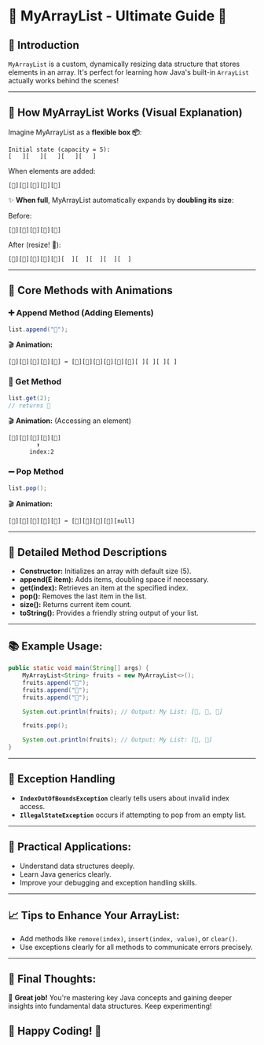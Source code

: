 # 🌟 MyArrayList - Ultimate Guide 🚀

## 📌 **Introduction**
`MyArrayList` is a custom, dynamically resizing data structure that stores elements in an array. It's perfect for learning how Java's built-in `ArrayList` actually works behind the scenes!

---

## 🚀 **How MyArrayList Works (Visual Explanation)**

Imagine MyArrayList as a **flexible box 📦**:

```
Initial state (capacity = 5):
[   ][   ][   ][   ][   ]
```

When elements are added:

```
[🍎][🍌][🍒][🥝][🍇]
```

✨ **When full**, MyArrayList automatically expands by **doubling its size**:

Before:
```
[🍎][🍌][🍊][🍓][🍇]
```

After (resize! 🎉):
```
[🍎][🍌][🍊][🍓][🍇][  ][  ][  ][  ][  ]
```

---

## 📖 **Core Methods with Animations**

### **➕ Append Method (Adding Elements)**

```java
list.append("🍉");
```

🎬 **Animation:**
```
[🍎][🍌][🍊][🍓][🍇] ➡️ [🍎][🍌][🍊][🍓][🍇][🍉][ ][ ][ ][ ]
```

### **🎯 Get Method**

```java
list.get(2);
// returns 🍊
```

🎬 **Animation:** (Accessing an element)
```
[🍎][🍌][🍊][🍓][🍇]
        ⬆️
      index:2
```

### **➖ Pop Method**

```java
list.pop();
```
🎬 **Animation:**
```
[🍎][🍌][🍊][🍓][🍇] ➡️ [🍎][🍌][🍊][🍓][null]
```

---

## 📖 **Detailed Method Descriptions**

- **Constructor:** Initializes an array with default size (5).
- **append(E item):** Adds items, doubling space if necessary.
- **get(index):** Retrieves an item at the specified index.
- **pop():** Removes the last item in the list.
- **size():** Returns current item count.
- **toString():** Provides a friendly string output of your list.

---

## 📚 **Example Usage:**

```java
public static void main(String[] args) {
    MyArrayList<String> fruits = new MyArrayList<>();
    fruits.append("🍎");
    fruits.append("🍌");
    fruits.append("🍍");

    System.out.println(fruits); // Output: My List: [🍎, 🍌, 🍍]

    fruits.pop();

    System.out.println(fruits); // Output: My List: [🍎, 🍌]
}
```

---

## 📌 **Exception Handling**

- **`IndexOutOfBoundsException`** clearly tells users about invalid index access.
- **`IllegalStateException`** occurs if attempting to pop from an empty list.

---

## 🎯 **Practical Applications:**

- Understand data structures deeply.
- Learn Java generics clearly.
- Improve your debugging and exception handling skills.

---

## 📈 **Tips to Enhance Your ArrayList:**
- Add methods like `remove(index)`, `insert(index, value)`, or `clear()`.
- Use exceptions clearly for all methods to communicate errors precisely.

---

## 🚩 **Final Thoughts:**

🎉 **Great job!** You're mastering key Java concepts and gaining deeper insights into fundamental data structures. Keep experimenting!

## 🌟 **Happy Coding! 🚀**

